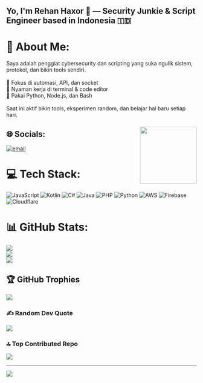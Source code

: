 <h2 align="left">Yo, I'm Rehan Haxor 👾 — Security Junkie & Script Engineer based in Indonesia 🇮🇩</h2>

# 💫 About Me:
Saya adalah penggiat cybersecurity dan scripting yang suka ngulik sistem, protokol, dan bikin tools sendiri.<br><br>🔹 Fokus di automasi, API, dan socket  <br>🔹 Nyaman kerja di terminal & code editor  <br>🔹 Pakai Python, Node.js, dan Bash<br><br>Saat ini aktif bikin tools, eksperimen random, dan belajar hal baru setiap hari.

### <img align="right" height="150" src="https://i.imgflip.com/65efzo.gif"  />


## 🌐 Socials:
[![email](https://img.shields.io/badge/Email-D14836?logo=gmail&logoColor=white)](mailto:pompurinpom4@gmail.com) 

# 💻 Tech Stack:
![JavaScript](https://img.shields.io/badge/javascript-%23323330.svg?style=for-the-badge&logo=javascript&logoColor=%23F7DF1E) ![Kotlin](https://img.shields.io/badge/kotlin-%237F52FF.svg?style=for-the-badge&logo=kotlin&logoColor=white) ![C#](https://img.shields.io/badge/c%23-%23239120.svg?style=for-the-badge&logo=csharp&logoColor=white) ![Java](https://img.shields.io/badge/java-%23ED8B00.svg?style=for-the-badge&logo=openjdk&logoColor=white) ![PHP](https://img.shields.io/badge/php-%23777BB4.svg?style=for-the-badge&logo=php&logoColor=white) ![Python](https://img.shields.io/badge/python-3670A0?style=for-the-badge&logo=python&logoColor=ffdd54) ![AWS](https://img.shields.io/badge/AWS-%23FF9900.svg?style=for-the-badge&logo=amazon-aws&logoColor=white) ![Firebase](https://img.shields.io/badge/firebase-%23039BE5.svg?style=for-the-badge&logo=firebase) ![Cloudflare](https://img.shields.io/badge/Cloudflare-F38020?style=for-the-badge&logo=Cloudflare&logoColor=white)
# 📊 GitHub Stats:
![](https://github-readme-stats.vercel.app/api?username=rehanHaxor&theme=radical&hide_border=false&include_all_commits=true&count_private=false)<br/>
![](https://nirzak-streak-stats.vercel.app/?user=rehanHaxor&theme=radical&hide_border=false)<br/>
![](https://github-readme-stats.vercel.app/api/top-langs/?username=rehanHaxor&theme=radical&hide_border=false&include_all_commits=true&count_private=false&layout=compact)

## 🏆 GitHub Trophies
![](https://github-profile-trophy.vercel.app/?username=rehanHaxor&theme=radical&no-frame=false&no-bg=true&margin-w=4)

### ✍️ Random Dev Quote
![](https://quotes-github-readme.vercel.app/api?type=horizontal&theme=radical)

### 🔝 Top Contributed Repo
![](https://github-contributor-stats.vercel.app/api?username=rehanHaxor&limit=5&theme=dark&combine_all_yearly_contributions=true)

---
[![](https://visitcount.itsvg.in/api?id=rehanHaxor&icon=4&color=7)](https://visitcount.itsvg.in)

<!-- Proudly created with GPRM ( https://gprm.itsvg.in ) -->
